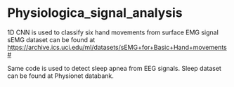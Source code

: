 # Physiologica_signal_analysis
1D CNN is used to classify six hand movements from surface EMG signal
sEMG dataset can be found at https://archive.ics.uci.edu/ml/datasets/sEMG+for+Basic+Hand+movements#

Same code is used to detect sleep apnea from EEG signals.
Sleep dataset can be found at Physionet databank.
